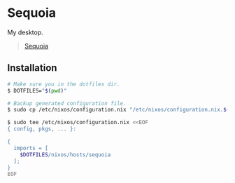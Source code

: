 # Sequoia

My desktop.

> [Sequoia](https://en.wikipedia.org/wiki/Sequoiadendron_giganteum)

## Installation

```bash
# Make sure you in the dotfiles dir.
$ DOTFILES="$(pwd)"

# Backup generated configuration file.
$ sudo cp /etc/nixos/configuration.nix "/etc/nixos/configuration.nix.$(date +'%s').bu"

$ sudo tee /etc/nixos/configuration.nix <<EOF
{ config, pkgs, ... }:

{
  imports = [
    $DOTFILES/nixos/hosts/sequoia
  ];
}
EOF
```
